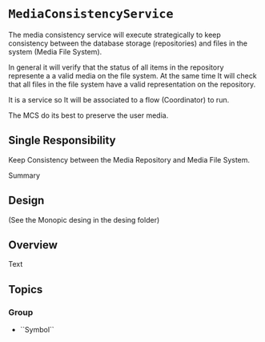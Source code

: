 # ``MediaConsistencyService``

The media consistency service will execute strategically to keep consistency between the 
database storage (repositories) and files in the system (Media File System).

In general it will verify that the status of all items in the repository represente a 
a valid media on the file system. At the same time It will check that all files in the 
file system have a valid representation on the repository.

It is a service so It will be associated to a flow (Coordinator) to run.

The MCS do its best to preserve the user media.

## Single Responsibility

Keep Consistency between the Media Repository and Media File System.

<!--@START_MENU_TOKEN@-->Summary<!--@END_MENU_TOKEN@-->

## Design

(See the Monopic desing in the desing folder)

## Overview

<!--@START_MENU_TOKEN@-->Text<!--@END_MENU_TOKEN@-->

## Topics

### <!--@START_MENU_TOKEN@-->Group<!--@END_MENU_TOKEN@-->

- <!--@START_MENU_TOKEN@-->``Symbol``<!--@END_MENU_TOKEN@-->
